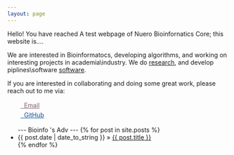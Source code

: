 ```yaml
---
layout: page
---
```


Hello! You have reached A test webpage of Nuero Bioinfornatics Core; this website is....

We are interested in Bioinformatocs, developing algorithms, and working on interesting projects in academia\industry. We do [research](https://neurobioinfo.github.io/papers/), and develop piplines\software [software](https://neurobioinfo.github.io/software/).

If you are interested in collaborating and doing some great work, please reach out to me via:

<div class="contact-buttons" style="line-height:160%;margin-left:30px;margin-top:10px">
<p>
<link rel="stylesheet" href="//maxcdn.bootstrapcdn.com/font-awesome/4.3.0/css/font-awesome.min.css">
<link rel="stylesheet" href="//neurobioinfo.github.io/css/academicons.css">
  <a href="mailto:neurobioinfo@mcgill.ca" target="_blank" style="color:#855f65;"><i class="fa fa-envelope" style="font-size:1em"></i> &nbsp; Email<br></a>
<a href="https://github.com/neurobioinfo" target="_blank" style="color:#0e5295;"><i class="fa fa-github" aria-hidden="true"></i> &nbsp; GitHub<br></a>
</p>
</div>

<ul>
---
    Bioinfo 's Adv
---
  {% for post in site.posts %}
    <li><span>{{ post.date | date_to_string }}</span> &raquo; <a href="{{ post.url }}" title="{{ post.title }}">{{ post.title }}</a></li>
  {% endfor %}
    
</ul>

<br>


 



